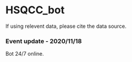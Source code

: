# HSQCC_bot
If using relevent data, please cite the data source.

### Event update - 2020/11/18
Bot 24/7 online.
